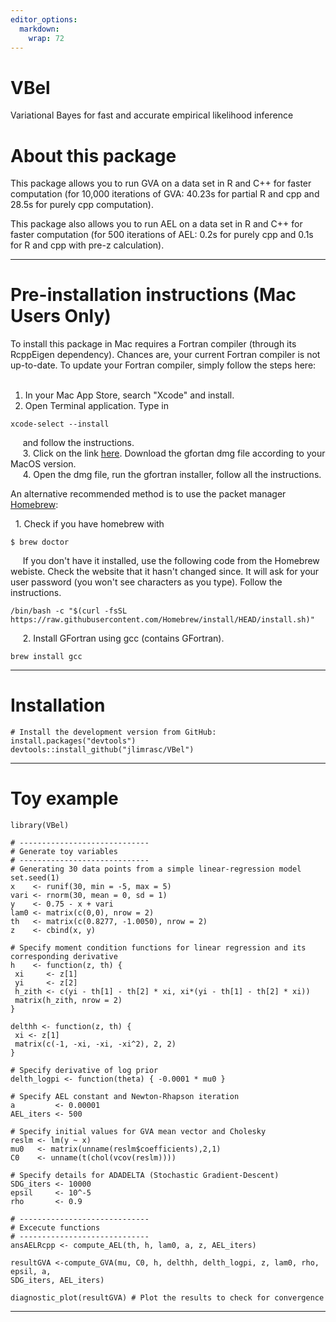 ```yaml
---
editor_options: 
  markdown: 
    wrap: 72
---
```


# VBel

Variational Bayes for fast and accurate empirical likelihood inference

# About this package

This package allows you to run GVA on a data set in R and C++ for faster
computation (for 10,000 iterations of GVA: 40.23s for partial R and cpp
and 28.5s for purely cpp computation).

This package also allows you to run AEL on a data set in R and C++ for
faster computation (for 500 iterations of AEL: 0.2s for purely cpp and
0.1s for R and cpp with pre-z calculation).

------------------------------------------------------------------------

# Pre-installation instructions (Mac Users Only)

To install this package in Mac requires a Fortran compiler (through its
RcppEigen dependency). Chances are, your current Fortran compiler is not
up-to-date. To update your Fortran compiler, simply follow the steps
here: <br />  

1.  In your Mac App Store, search "Xcode" and install. <br />
2.  Open Terminal application. Type in

``` {eval="FALSE"}
xcode-select --install
```

     and follow the instructions.<br />      3. Click on the link
[here](https://github.com/fxcoudert/gfortran-for-macOS/releases).
Download the gfortan dmg file according to your MacOS version. <br />  
   4. Open the dmg file, run the gfortran installer, follow all the
instructions.

An alternative recommended method is to use the packet manager
[Homebrew](https://docs.brew.sh/Installation):

  1. Check if you have homebrew with

``` {eval="FALSE"}
$ brew doctor
```

     If you don't have it installed, use the following code from the
Homebrew webiste. Check the website that it hasn't changed since. It
will ask for your user password (you won't see characters as you type).
Follow the instructions.

``` {eval="FALSE"}
/bin/bash -c "$(curl -fsSL https://raw.githubusercontent.com/Homebrew/install/HEAD/install.sh)"
```

     2. Install GFortran using gcc (contains GFortran).

``` {eval="FALSE"}
brew install gcc
```

------------------------------------------------------------------------

# Installation

```{r}
# Install the development version from GitHub:
install.packages("devtools")
devtools::install_github("jlimrasc/VBel")
```

------------------------------------------------------------------------

# Toy example

```{r}
library(VBel)

# -----------------------------
# Generate toy variables
# -----------------------------
# Generating 30 data points from a simple linear-regression model
set.seed(1)
x    <- runif(30, min = -5, max = 5)
vari <- rnorm(30, mean = 0, sd = 1)
y    <- 0.75 - x + vari
lam0 <- matrix(c(0,0), nrow = 2)
th   <- matrix(c(0.8277, -1.0050), nrow = 2)
z    <- cbind(x, y)

# Specify moment condition functions for linear regression and its corresponding derivative
h    <- function(z, th) {
 xi     <- z[1]
 yi     <- z[2]
 h_zith <- c(yi - th[1] - th[2] * xi, xi*(yi - th[1] - th[2] * xi))
 matrix(h_zith, nrow = 2)
}

delthh <- function(z, th) {
 xi <- z[1]
 matrix(c(-1, -xi, -xi, -xi^2), 2, 2)
}

# Specify derivative of log prior
delth_logpi <- function(theta) { -0.0001 * mu0 }

# Specify AEL constant and Newton-Rhapson iteration
a         <- 0.00001
AEL_iters <- 500

# Specify initial values for GVA mean vector and Cholesky
reslm <- lm(y ~ x)
mu0   <- matrix(unname(reslm$coefficients),2,1)
C0    <- unname(t(chol(vcov(reslm))))

# Specify details for ADADELTA (Stochastic Gradient-Descent)
SDG_iters <- 10000
epsil     <- 10^-5
rho       <- 0.9

# -----------------------------
# Excecute functions
# -----------------------------
ansAELRcpp <- compute_AEL(th, h, lam0, a, z, AEL_iters)

resultGVA <-compute_GVA(mu, C0, h, delthh, delth_logpi, z, lam0, rho, epsil, a, 
SDG_iters, AEL_iters)

diagnostic_plot(resultGVA) # Plot the results to check for convergence
```

------------------------------------------------------------------------
